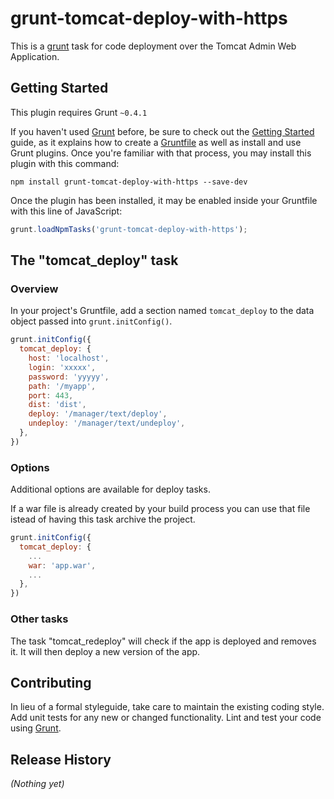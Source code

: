 # grunt-tomcat-deploy-with-https

This is a [grunt](https://github.com/gruntjs/grunt) task for code deployment over the Tomcat Admin Web Application.



## Getting Started
This plugin requires Grunt `~0.4.1`

If you haven't used [Grunt](http://gruntjs.com/) before, be sure to check out the [Getting Started](http://gruntjs.com/getting-started) guide, as it explains how to create a [Gruntfile](http://gruntjs.com/sample-gruntfile) as well as install and use Grunt plugins. Once you're familiar with that process, you may install this plugin with this command:

```shell
npm install grunt-tomcat-deploy-with-https --save-dev
```

Once the plugin has been installed, it may be enabled inside your Gruntfile with this line of JavaScript:

```js
grunt.loadNpmTasks('grunt-tomcat-deploy-with-https');
```

## The "tomcat_deploy" task

### Overview
In your project's Gruntfile, add a section named `tomcat_deploy` to the data object passed into `grunt.initConfig()`.

```js
grunt.initConfig({
  tomcat_deploy: {
    host: 'localhost',
    login: 'xxxxx',
    password: 'yyyyy',
    path: '/myapp',
    port: 443,
    dist: 'dist',
    deploy: '/manager/text/deploy',
    undeploy: '/manager/text/undeploy',
  },
})
```
### Options
Additional options are available for deploy tasks.

If a war file is already created by your build process you can use that file istead of having this task archive the project.
```js
grunt.initConfig({
  tomcat_deploy: {
    ...
    war: 'app.war',
    ...
  },
})
```

### Other tasks
The task "tomcat_redeploy" will check if the app is deployed and removes it. It will then deploy a new version of the app.


## Contributing
In lieu of a formal styleguide, take care to maintain the existing coding style. Add unit tests for any new or changed functionality. Lint and test your code using [Grunt](http://gruntjs.com/).

## Release History
_(Nothing yet)_
